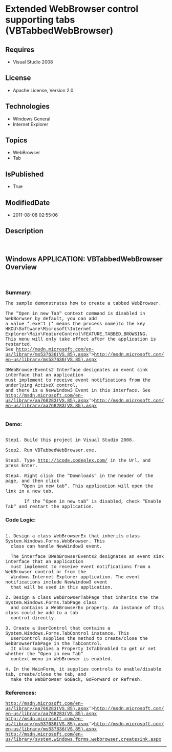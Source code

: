 # Extended WebBrowser control supporting tabs (VBTabbedWebBrowser)
## Requires
* Visual Studio 2008
## License
* Apache License, Version 2.0
## Technologies
* Windows General
* Internet Explorer
## Topics
* WebBrowser
* Tab
## IsPublished
* True
## ModifiedDate
* 2011-08-08 02:55:06
## Description

<p style="font-family:Courier New">&nbsp;</p>
<h2>Windows APPLICATION: VBTabbedWebBrowser Overview</h2>
<p style="font-family:Courier New">&nbsp;</p>
<h3>Summary:</h3>
<p style="font-family:Courier New">The sample demonstrates how to create a tabbed WebBrowser.<br>
<br>
The &quot;Open in new Tab&quot; context command is disabled in WebBorwser by default, you can add
<br>
a value *.exe=1 (* means the process name)to the key <br>
HKCU\Software\Microsoft\Internet Explorer\Main\FeatureControl\FEATURE_TABBED_BROWSING.<br>
This menu will only take effect after the application is restarted.<br>
See <a href="&lt;a target=" target="_blank">http://msdn.microsoft.com/en-us/library/ms537636(VS.85).aspx</a>'&gt;<a href="http://msdn.microsoft.com/en-us/library/ms537636(VS.85).aspx" target="_blank">http://msdn.microsoft.com/en-us/library/ms537636(VS.85).aspx</a><br>
<br>
DWebBrowserEvents2 Interface designates an event sink interface that an application<br>
must implement to receive event notifications from the underlying ActiveX control, &nbsp;<br>
and there is a NewWindow3 Event in this interface. See<br>
<a href="&lt;a target=" target="_blank">http://msdn.microsoft.com/en-us/library/aa768283(VS.85).aspx</a>'&gt;<a href="http://msdn.microsoft.com/en-us/library/aa768283(VS.85).aspx" target="_blank">http://msdn.microsoft.com/en-us/library/aa768283(VS.85).aspx</a><br>
<br>
</p>
<h3>Demo:</h3>
<p style="font-family:Courier New"><br>
Step1. Build this project in Visual Studio 2008. <br>
<br>
Step2. Run VBTabbedWebBrowser.exe.<br>
<br>
Step3. Type <a href="http://1code.codeplex.com/" target="_blank">http://1code.codeplex.com/</a> in the Url, and press Enter.<br>
<br>
Step4. Right click the &quot;Downloads&quot; in the header of the page, and then click <br>
&nbsp; &nbsp; &nbsp; &quot;Open in new tab&quot;. This application will open the link in a new tab.<br>
<br>
&nbsp;&nbsp;&nbsp;&nbsp; &nbsp; If the &quot;Open in new tab&quot; is disabled, check &quot;Enable Tab&quot; and restart the application.</p>
<h3>Code Logic:</h3>
<p style="font-family:Courier New"><br>
1. Design a class WebBrowserEx that inherits class System.Windows.Forms.WebBrowser. This
<br>
&nbsp; class can handle NewWindow3 event.<br>
<br>
&nbsp; The interface DWebBrowserEvents2 designates an event sink interface that an application<br>
&nbsp; must implement to receive event notifications from a WebBrowser control or from the
<br>
&nbsp; Windows Internet Explorer application. The event notifications include NewWindow3 event
<br>
&nbsp; that will be used in this application.<br>
<br>
2. Design a class WebBrowserTabPage that inherits the the System.Windows.Forms.TabPage class
<br>
&nbsp; and contains a WebBrowserEx property. An instance of this class could be add to a tab
<br>
&nbsp; control directly.<br>
&nbsp; &nbsp; &nbsp; <br>
3. Create a UserControl that contains a System.Windows.Forms.TabControl instance. This
<br>
&nbsp; UserControl supplies the method to create/close the WebBrowserTabPage in the TabControl.
<br>
&nbsp; It also supplies a Property IsTabEnabled to get or set whether the &quot;Open in new Tab&quot;
<br>
&nbsp; context menu in WebBrowser is enabled.<br>
<br>
4. In the MainForm, it supplies controls to enable/disable tab, create/close the tab, and
<br>
&nbsp; make the WebBrowser GoBack, GoForward or Refresh.</p>
<h3>References:</h3>
<p style="font-family:Courier New"><a href="&lt;a target=" target="_blank">http://msdn.microsoft.com/en-us/library/aa768283(VS.85).aspx</a>'&gt;<a href="http://msdn.microsoft.com/en-us/library/aa768283(VS.85).aspx" target="_blank">http://msdn.microsoft.com/en-us/library/aa768283(VS.85).aspx</a><br>
<a href="&lt;a target=" target="_blank">http://msdn.microsoft.com/en-us/library/ms537636(VS.85).aspx</a>'&gt;<a href="http://msdn.microsoft.com/en-us/library/ms537636(VS.85).aspx" target="_blank">http://msdn.microsoft.com/en-us/library/ms537636(VS.85).aspx</a><br>
<a href="http://msdn.microsoft.com/en-us/library/system.windows.forms.webbrowser.createsink.aspx" target="_blank">http://msdn.microsoft.com/en-us/library/system.windows.forms.webbrowser.createsink.aspx</a></p>
<hr>
<div><a href="http://go.microsoft.com/?linkid=9759640" style="margin-top:3px"><img src="http://bit.ly/onecodelogo" alt="">
</a></div>

